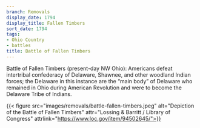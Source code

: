 ```yaml
---
branch: Removals
display_date: 1794
display_title: Fallen Timbers
sort_date: 1794
tags:
- Ohio Country
- battles
title: Battle of Fallen Timbers
---
```


Battle of Fallen Timbers (present-day NW Ohio): Americans defeat intertribal confederacy of Delaware, Shawnee, and other woodland Indian forces; the Delaware in this instance are the “main body” of Delaware who remained in Ohio during American Revolution and were to become the Delaware Tribe of Indians.

{{< figure src="images/removals/battle-fallen-timbers.jpeg" alt="Depiction of the Battle of Fallen Timbers" attr="Lossing & Barritt / Library of Congress" attrlink="https://www.loc.gov/item/94502645/">}}